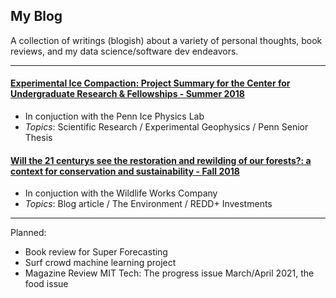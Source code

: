 ## My Blog


A collection of writings (blogish) about a variety of personal thoughts, book reviews, and my data science/software dev endeavors. 

---

#### [Experimental Ice Compaction: Project Summary for the Center for Undergraduate Research & Fellowships - Summer 2018](https://www.curf.upenn.edu/project/furman-daniel-experimental-ice-compaction)
* In conjuction with the Penn Ice Physics Lab
* *Topics*: Scientific Research / Experimental Geophysics / Penn Senior Thesis

#### [Will the 21 centurys see the restoration and rewilding of our forests?: a context for conservation and sustainability - Fall 2018](daniel-furman.github.io/psr_redd_blog.pdf) 
* In conjuction with the Wildlife Works Company
* *Topics*: Blog article / The Environment / REDD+ Investments

---

Planned: 

* Book review for Super Forecasting
* Surf crowd machine learning project
* Magazine Review MIT Tech: The progress issue March/April 2021, the food issue


